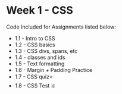# Week 1 - CSS 

Code Included for Assignments listed below:
- 1.1 - Intro to CSS
- 1.2 - CSS basics
- 1.3 - CSS divs, spans, etc
- 1.4 - classes and ids
- 1.5 - Text formatting
- 1.6 - Margin + Padding Practice
- 1.7 - CSS quiz⭐️
- 1.8 - CSS Test ❇️

